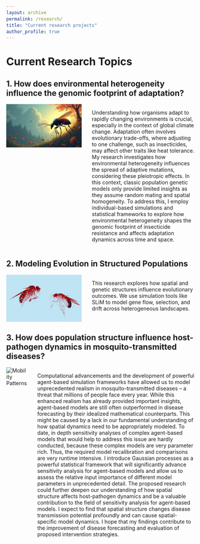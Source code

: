 ```yaml
---
layout: archive
permalink: /research/
title: "Current research projects"
author_profile: true
---
```


# Current Research Topics

## 1. How does environmental heterogeneity influence the genomic footprint of adaptation?

<div style="display: flex; align-items: flex-start; margin-bottom: 2em;">
  <img src="../images/Drosophila-ChatGPT.jpg" alt="Spatial Adaptation" style="width: 40%; margin-right: 2em;">
  <p> Understanding how organisms adapt to rapidly changing environments is crucial, especially in the context of global climate change. Adaptation often involves evolutionary trade-offs, where adjusting to one challenge, such as insecticides, may affect other traits like heat tolerance. My research investigates how environmental heterogeneity influences the spread of adaptive mutations, considering these pleiotropic effects. In this context, classic population genetic models only provide limited insights as they assume random mating and spatial homogeneity. To address this, I employ individual-based simulations and statistical frameworks to explore how environmental heterogeneity shapes the genomic footprint of insecticide resistance and affects adaptation dynamics across time and space. 
  </p>
</div>

## 2. Modeling Evolution in Structured Populations

<div style="display: flex; align-items: flex-start; margin-bottom: 2em;">
  <img src="../images/Drosophila-edited.jpg" alt="Transposable Elements" style="width: 40%; margin-right: 2em;">
  <p>
    This research explores how spatial and genetic structures influence evolutionary outcomes.
    We use simulation tools like SLiM to model gene flow, selection, and drift across heterogeneous landscapes.
  </p>
</div>

## 3. How does population structure influence host-pathogen dynamics in mosquito-transmitted diseases?

<div style="display: flex; align-items: flex-start; margin-bottom: 2em;">
  <img src="../images/3953273590_704e3899d5_m.jpg" alt="Mobility Patterns" style="width: 40%; margin-right: 2em;">
  <p>
Computational advancements and the development of powerful agent-based simulation frameworks have allowed us to model unprecedented realism in mosquito-transmitted diseases – a threat that millions of people face every year. While this enhanced realism has already provided important insights, agent-based models are still often outperformed in disease forecasting by their idealized mathematical counterparts. This might be caused by a lack in our fundamental understanding of how spatial dynamics need to be appropriately modeled. To date, in depth sensitivity analyses of complex agent-based models that would help to address this issue are hardly conducted, because these complex models are very parameter rich. Thus, the required model recalibration and comparisons are very runtime intensive. I introduce Gaussian processes as a powerful statistical framework that will significantly advance sensitivity analysis for agent-based models and allow us to assess the relative input importance of different model parameters in unprecedented detail. The proposed research could further deepen our understanding of how spatial structure affects host-pathogen dynamics and be a valuable contribution to the field of sensitivity analysis for agent-based models. I expect to find that spatial structure changes disease transmission potential profoundly and can cause spatial-specific model dynamics. I hope that my findings contribute to the improvement of disease forecasting and evaluation of proposed intervention strategies.
  </p>
</div>


